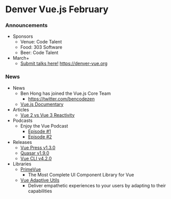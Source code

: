 # Denver Vue.js February
### Announcements
* Sponsors
    * Venue: Code Talent
    * Food: 303 Software
    * Beer: Code Talent
* March+
    * [Submit talks here!](https://denver-vue.org) https://denver-vue.org

### News
* News
  * Ben Hong has joined the Vue.js Core Team
    * https://twitter.com/bencodezen
  * [Vue.js Documentary](https://www.youtube.com/watch?v=OrxmtDw4pVI)
* Articles
  * [Vue 2 vs Vue 3 Reactivity](https://www.vuemastery.com/blog/Reactivity-Vue2-vs-Vue3/)
* Podcasts
  * Enjoy the Vue Podcast
    * [Episode #1](https://enjoythevue.io/episodes/1/)
    * [Episode #2](https://enjoythevue.io/episodes/2/)
* Releases
  * [Vue Press v1.3.0](https://github.com/vuejs/vuepress/releases/tag/v1.3.0)
  * [Quasar v1.9.0](https://forum.quasar-framework.org/topic/5260/quasar-v1-9-0-released-a-lot-of-new-features-enhancements)
  * [Vue CLI v4.2.0](https://github.com/vuejs/vue-cli/releases/tag/v4.2.0)
* Libraries
  * [PrimeVue](https://github.com/primefaces/primevue)
    * The Most Complete UI Component Library for Vue
  * [Vue Adaptive Utils](https://github.com/logaretm/vue-adaptive-utils)
    * Deliver empathetic experiences to your users by adapting to their capabilities
